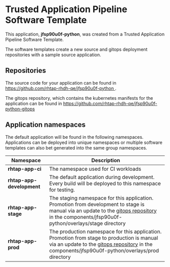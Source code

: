 # Trusted Application Pipeline Software Template

This application, **jfsp90u0f-python**, was created from a Trusted Application Pipeline Software Template.

The software templates create a new source and gitops deployment repositories with a sample source application. 

## Repositories

The source code for your application can be found in [https://github.com/rhtap-rhdh-qe/jfsp90u0f-python ](https://github.com/rhtap-rhdh-qe/jfsp90u0f-python ).
 
The gitops repository, which contains the kubernetes manifests for the application can be found in 
[https://github.com/rhtap-rhdh-qe/jfsp90u0f-python-gitops ](https://github.com/rhtap-rhdh-qe/jfsp90u0f-python-gitops ) 

## Application namespaces 

The default application will be found in the following namespaces. Applications can be deployed into unique namespaces or multiple software templates can also bet generated into the same group namespaces.  

|  Namespace   |  Description   |  
| -------- | -------- |
| **rhtap-app-ci** | The namespace used for CI workloads |
| **rhtap-app-development** | The default application during development. Every build will be deployed to this namespace for testing. |
| **rhtap-app-stage** | The staging namespace for this application. Promotion from development to stage is manual via an update to the [gitops repository](https://github.com/rhtap-rhdh-qe/jfsp90u0f-python-gitops ) in the components/jfsp90u0f-python/overlays/stage directory |
| **rhtap-app-prod** | The production namespace for this application. Promotion from stage to production is manual via an update to the [gitops repository](https://github.com/rhtap-rhdh-qe/jfsp90u0f-python-gitops ) in the components/jfsp90u0f-python/overlays/prod directory |